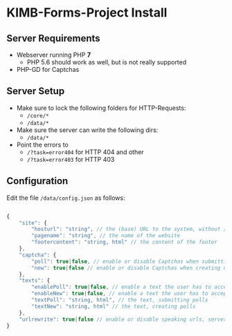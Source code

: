 # KIMB-Forms-Project Install

## Server Requirements
- Webserver running PHP **7**
    - PHP 5.6 should work as well, but is not really supported
- PHP-GD for Captchas

## Server Setup
- Make sure to lock the following folders for HTTP-Requests:
	- `/core/*`
	- `/data/*`
- Make sure the server can write the following dirs:
	- `/data/*`
- Point the errors to
	- `/?task=error404` for HTTP 404 and other
    - `/?task=error403` for HTTP 403

## Configuration
Edit the file `/data/config.json` as follows:

```javascript

{
    "site": {
        "hosturl": "string", // the (base) URL to the system, without / at the end
        "pagename": "string", // the name of the website
        "footercontent": "string, html" // the content of the footer
    },
    "captcha": {
        "poll": true|false, // enable or disable Captchas when submitting answers
        "new": true|false // enable or disable Captchas when creating new polls
    },
    "texts": {
        "enablePoll": true|false, // enable a text the user has to accept before submitting answers
        "enableNew": true|false, // enable a text the user has to accept before creating polls
        "textPoll": "string, html", // the text, submitting polls
        "textNew": "string, html" // the text, creating polls
    },
    "urlrewrite": true|false // enable or disable speaking urls, server has to query index.php and set uri to get uri param
}

```
